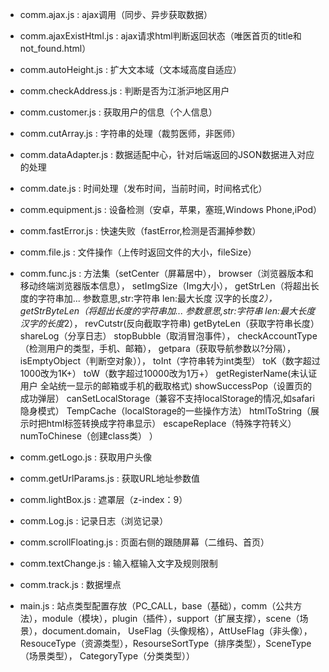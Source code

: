 - comm.ajax.js            :   ajax调用（同步、异步获取数据）

- comm.ajaxExistHtml.js   :   ajax请求html判断返回状态（唯医首页的title和not_found.html）

- comm.autoHeight.js      :   扩大文本域（文本域高度自适应）

- comm.checkAddress.js    :   判断是否为江浙沪地区用户

- comm.customer.js        :   获取用户的信息（个人信息）

- comm.cutArray.js        :   字符串的处理（裁剪医师，非医师）

- comm.dataAdapter.js     :   数据适配中心，针对后端返回的JSON数据进入对应的处理

- comm.date.js            :   时间处理（发布时间，当前时间，时间格式化）

- comm.equipment.js       :   设备检测（安卓，苹果，塞班,Windows Phone,iPod）

- comm.fastError.js       :   快速失败（fastError,检测是否漏掉参数）

- comm.file.js            :   文件操作（上传时返回文件的大小，fileSize）

- comm.func.js            :   方法集（setCenter（屏幕居中），
                                   browser（浏览器版本和移动终端浏览器版本信息），
                                   setImgSize（Img大小），
                                   getStrLen（将超出长度的字符串加... 参数意思,str:字符串 len:最大长度 汉字的长度*2），
                                   getStrByteLen（将超出长度的字符串加... 参数意思,str:字符串 len:最大长度 汉字的长度*2），
                                   revCutstr(反向截取字符串)
                                   getByteLen（获取字符串长度）
                                   shareLog（分享日志）
                                   stopBubble（取消冒泡事件），
                                   checkAccountType（检测用户的类型，手机、邮箱），
                                   getpara（获取导航参数以?分隔），
                                   isEmptyObject（判断空对象）），
                                   toInt（字符串转为int类型）
                                   toK（数字超过1000改为1K+）
                                   toW（数字超过10000改为1万+）
                                   getRegisterName(未认证用户 全站统一显示的邮箱或手机的截取格式)
                                   showSuccessPop（设置页的成功弹层）
                                   canSetLocalStorage（兼容不支持localStorage的情况,如safari隐身模式）
                                   TempCache（localStorage的一些操作方法）
                                   htmlToString（展示时把html标签转换成字符串显示）
                                   escapeReplace（特殊字符转义）
                                   numToChinese（创建class类）
                                   ）

- comm.getLogo.js         :   获取用户头像

- comm.getUrlParams.js    :   获取URL地址参数值

- comm.lightBox.js        :   遮罩层（z-index：9）

- comm.Log.js             :   记录日志（浏览记录）

- comm.scrollFloating.js  :   页面右侧的跟随屏幕（二维码、首页）

- comm.textChange.js      :   输入框输入文字及规则限制

- comm.track.js           :   数据埋点

- main.js                 :   站点类型配置存放（PC_CALL，base（基础），comm（公共方法），module（模块），plugin（插件），support（扩展支撑），scene（场景），document.domain，
                                            UseFlag（头像规格），AttUseFlag（非头像），ResouceType（资源类型），ResourseSortType（排序类型），SceneType（场景类型），
                                            CategoryType（分类类型））